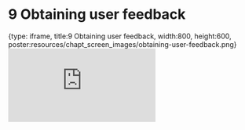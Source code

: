 # 9 Obtaining user feedback
 
{type: iframe, title:9 Obtaining user feedback, width:800, height:600, poster:resources/chapt_screen_images/obtaining-user-feedback.png}
![](https://jhudatascience.org/Documentation_and_Usability/no_toc/obtaining-user-feedback.html)
 

 
